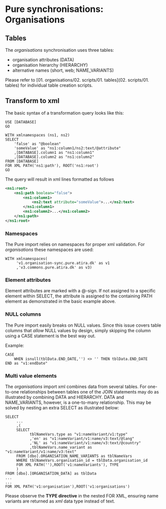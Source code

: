 # **Pure synchronisations: Organisations**

## Tables

The *organisations* synchronisation uses three tables:

- organisation attributes (DATA)
- organisation hierarchy (HIERARCHY)
- alternative names (short, web; NAME_VARIANTS)

Please refer to [01. organisations/02. scripts/01. tables](02. scripts/01. tables) for individual table creation scripts.

## Transform to xml

The basic syntax of a transformation query looks like this:

```tsql
USE [DATABASE]
GO

WITH xmlnamespaces (ns1, ns2)
SELECT
    'false' as "@boolean"
    'someValue' as "ns1:column1/ns2:text/@attribute"
    ,[DATABASE].column1 as "ns1:column1"
    ,[DATABASE].column2 as "ns1:column2"
FROM [DATABASE]
FOR XML PATH('ns1:path'), ROOT('ns1:root')
GO
```

The query will result in xml lines formatted as follows
```xml
<ns1:root>
    <ns1:path boolean="false">
        <ns1:column1>
            <ns2:text attribute="someValue">...</ns2:text>
        </ns1:column1>
        <ns1:column2>...</ns1:column2>
    </ns1:path>
</ns1:root>
```

### Namespaces

The Pure import relies on namespaces for proper xml validation. For *organisations* these namespaces are used:

 ```tsql
WITH xmlnamespaces(
      'v1.organisation-sync.pure.atira.dk' as v1
      ,'v3.commons.pure.atira.dk' as v3)
```
### Element attributes

Element attributes are marked with a @-sign. If not assigned to a specific element within SELECT, the attribute is assigned to the containing PATH element as demonstrated in the basic example above.

### NULL columns

The Pure import easily breaks on NULL values. Since this issue covers table columns that *allow* NULL values by design, simply skipping the column using a CASE statement is the best way out.

Example:

```tsql
CASE
    WHEN isnull(tblData.END_DATE,'') <> '' THEN tblData.END_DATE
END as "v1:endDate"
```  

### Multi value elements

The *organisations* import xml combines data from several tables. For one-to-one relationships between tables one of the JOIN statements may do as illustrated by combining DATA and HIERARCHY. DATA and NAME_VARIANTS, however, is a one-to-many relationship. This may be solved by nesting an extra SELECT as illustrated below:

 ```tsql
SELECT
      ...
      ,(
      SELECT
            tblNameVars.type as "v1:nameVariant/v1:type"
            ,'en' as "v1:nameVariant/v1:name/v3:text/@lang"
            ,'NL' as "v1:nameVariant/v1:name/v3:text/@country"
            ,tblNameVars.name_variant as "v1:nameVariant/v1:name/v3:text"
      FROM [dbo].ORGANISATION_NAME_VARIANTS as tblNameVars
      WHERE tblNameVars.organisation_id = tblData.organisation_id
      FOR XML PATH(''),ROOT('v1:nameVariants'), TYPE
      )
FROM [dbo].[ORGANISATION_DATA] as tblData
...
...
FOR XML PATH('v1:organisation'),ROOT('v1:organisations')
```

Please observe the **TYPE directive** in the nested FOR XML, ensuring name variants are returned as *xml* data type instead of text.
